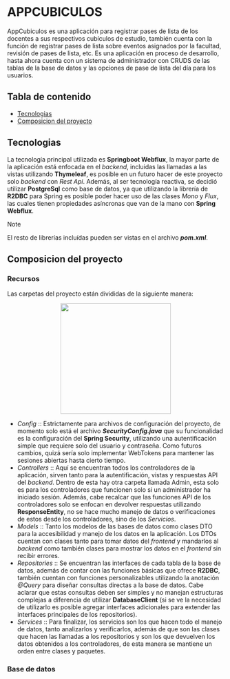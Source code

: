 # APPCUBICULOS

AppCubiculos es una aplicación para registrar pases de lista de los docentes a sus respectivos cubículos de estudio, también cuenta con la función de registrar pases de lista sobre eventos asignados por la facultad, revisión de pases de lista, etc. Es una aplicación en proceso de desarrollo, hasta ahora cuenta con un sistema de administrador con CRUDS de las tablas de la base de datos y las opciones de pase de lista del día para los usuarios.

## Tabla de contenido
- [Tecnologias](#tecnologias)
- [Composicion del proyecto](#composicion-del-proyecto)

## Tecnologias

La tecnología principal utilizada es **Springboot Webflux**, la mayor parte de la aplicación está enfocada en el *backend*, incluidas las llamadas a las vistas utilizando **Thymeleaf**, es posible en un futuro hacer de este proyecto solo *backend* con *Rest Api*. Además, al ser tecnología reactiva, se decidió utilizar **PostgreSql** como base de datos, ya que utilizando la librería de **R2DBC** para Spring es posible poder hacer uso de las clases *Mono* y *Flux*, las cuales tienen propiedades asíncronas que van de la mano con **Spring Webflux**.

> [!NOTE]
> El resto de librerías incluídas pueden ser vistas en el archivo ***pom.xml***.

## Composicion del proyecto

### Recursos

Las carpetas del proyecto están divididas de la siguiente manera:

<p align="center">
    <img src="https://github.com/user-attachments/assets/728b995c-861c-41c2-88c5-15f86db07d6d" width="256"/>
</p>

- *Config* :: Estrictamente para archivos de configuración del proyecto, de momento solo está el archivo ***SecurityConfig.java*** que su funcionalidad es la configuración del **Spring Security**, utilizando una autentificación simple que requiere solo del usuario y contraseña. Como futuros cambios, quizá sería solo implementar WebTokens para mantener las sesiones abiertas hasta cierto tiempo.
- *Controllers* :: Aquí se encuentran todos los controladores de la aplicación, sirven tanto para la autentificación, vistas y respuestas API del *backend*. Dentro de esta hay otra carpeta llamada Admin, esta solo es para los controladores que funcionen solo si un administrador ha iniciado sesión. Además, cabe recalcar que las funciones API de los controladores solo se enfocan en devolver respuestas utilizando **ResponseEntity**, no se hace mucho manejo de datos o verificaciones de estos desde los controladores, sino de los *Servicios*.
- *Models* :: Tanto los modelos de las bases de datos como clases DTO para la accesibilidad y manejo de los datos en la aplicación. Los DTOs cuentan con clases tanto para tomar datos del *frontend* y mandarlos al *backend* como también clases para mostrar los datos en el *frontend* sin recibir errores.
- *Repositories* :: Se encuentran las interfaces de cada tabla de la base de datos, además de contar con las funciones básicas que ofrece **R2DBC**, también cuentan con funciones personalizables utilizando la anotación *@Query* para diseñar consultas directas a la base de datos. Cabe aclarar que estas consultas deben ser simples y no manejan estructuras complejas a diferencia de utilizar **DatabaseClient** (si se ve la necesidad de utilizarlo es posible agregar interfaces adicionales para extender las interfaces principales de los repositorios).
- *Services* :: Para finalizar, los servicios son los que hacen todo el manejo de datos, tanto analizarlos y verificarlos, además de que son las clases que hacen las llamadas a los repositorios y son los que devuelven los datos obtenidos a los controladores, de esta manera se mantiene un orden entre clases y paquetes.

### Base de datos



